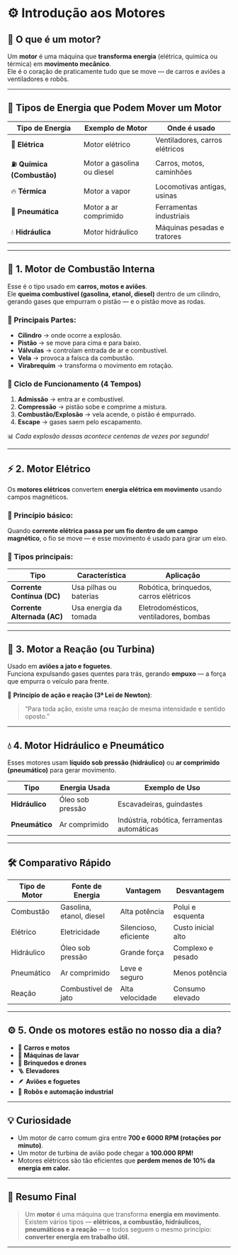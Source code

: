 # ⚙️ Introdução aos Motores

## 🧭 O que é um motor?

Um **motor** é uma máquina que **transforma energia** (elétrica, química ou térmica) em **movimento mecânico**.  
Ele é o coração de praticamente tudo que se move — de carros e aviões a ventiladores e robôs.

---

## 🔋 Tipos de Energia que Podem Mover um Motor

| Tipo de Energia | Exemplo de Motor | Onde é usado |
|------------------|------------------|---------------|
| 🔌 **Elétrica** | Motor elétrico | Ventiladores, carros elétricos |
| ⛽ **Química (Combustão)** | Motor a gasolina ou diesel | Carros, motos, caminhões |
| 🔥 **Térmica** | Motor a vapor | Locomotivas antigas, usinas |
| 💨 **Pneumática** | Motor a ar comprimido | Ferramentas industriais |
| 💧 **Hidráulica** | Motor hidráulico | Máquinas pesadas e tratores |

---

## 🚗 1. Motor de Combustão Interna

Esse é o tipo usado em **carros, motos e aviões**.  
Ele **queima combustível (gasolina, etanol, diesel)** dentro de um cilindro, gerando gases que empurram o pistão — e o pistão move as rodas.

### 🔧 Principais Partes:
- **Cilindro** → onde ocorre a explosão.
- **Pistão** → se move para cima e para baixo.
- **Válvulas** → controlam entrada de ar e combustível.
- **Vela** → provoca a faísca da combustão.
- **Virabrequim** → transforma o movimento em rotação.

### 🔄 Ciclo de Funcionamento (4 Tempos)
1. **Admissão** → entra ar e combustível.  
2. **Compressão** → pistão sobe e comprime a mistura.  
3. **Combustão/Explosão** → vela acende, o pistão é empurrado.  
4. **Escape** → gases saem pelo escapamento.

📊 *Cada explosão dessas acontece centenas de vezes por segundo!*

---

## ⚡ 2. Motor Elétrico

Os **motores elétricos** convertem **energia elétrica em movimento** usando campos magnéticos.

### 🧲 Princípio básico:
Quando **corrente elétrica passa por um fio dentro de um campo magnético**, o fio se move — e esse movimento é usado para girar um eixo.

### 🔋 Tipos principais:
| Tipo | Característica | Aplicação |
|------|----------------|------------|
| **Corrente Contínua (DC)** | Usa pilhas ou baterias | Robótica, brinquedos, carros elétricos |
| **Corrente Alternada (AC)** | Usa energia da tomada | Eletrodomésticos, ventiladores, bombas |

---

## 💨 3. Motor a Reação (ou Turbina)

Usado em **aviões a jato e foguetes**.  
Funciona expulsando gases quentes para trás, gerando **empuxo** — a força que empurra o veículo para frente.

🔹 **Princípio de ação e reação (3ª Lei de Newton)**:  
> “Para toda ação, existe uma reação de mesma intensidade e sentido oposto.”

---

## 💧 4. Motor Hidráulico e Pneumático

Esses motores usam **líquido sob pressão (hidráulico)** ou **ar comprimido (pneumático)** para gerar movimento.

| Tipo | Energia Usada | Exemplo de Uso |
|------|----------------|----------------|
| **Hidráulico** | Óleo sob pressão | Escavadeiras, guindastes |
| **Pneumático** | Ar comprimido | Indústria, robótica, ferramentas automáticas |

---

## 🛠️ Comparativo Rápido

| Tipo de Motor | Fonte de Energia | Vantagem | Desvantagem |
|----------------|------------------|-----------|--------------|
| Combustão | Gasolina, etanol, diesel | Alta potência | Polui e esquenta |
| Elétrico | Eletricidade | Silencioso, eficiente | Custo inicial alto |
| Hidráulico | Óleo sob pressão | Grande força | Complexo e pesado |
| Pneumático | Ar comprimido | Leve e seguro | Menos potência |
| Reação | Combustível de jato | Alta velocidade | Consumo elevado |

---

## ⚙️ 5. Onde os motores estão no nosso dia a dia?

- 🚗 **Carros e motos**
- 🧺 **Máquinas de lavar**
- 🪫 **Brinquedos e drones**
- 🪜 **Elevadores**
- 🪶 **Aviões e foguetes**
- 🤖 **Robôs e automação industrial**

---

## 💡 Curiosidade

- Um motor de carro comum gira entre **700 e 6000 RPM (rotações por minuto)**.  
- Um motor de turbina de avião pode chegar a **100.000 RPM!**  
- Motores elétricos são tão eficientes que **perdem menos de 10% da energia em calor.**

---

## 🧠 Resumo Final

> Um **motor** é uma máquina que transforma **energia em movimento**.  
> Existem vários tipos — **elétricos, a combustão, hidráulicos, pneumáticos e a reação** — e todos seguem o mesmo princípio: **converter energia em trabalho útil.**

---



